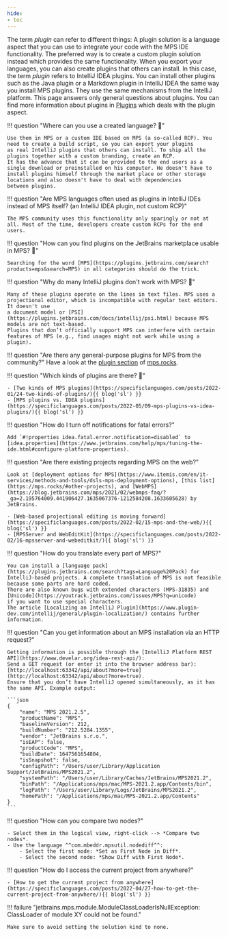 ```yaml
---
hide:
- toc
---
```


The term *plugin* can refer to different things: A plugin solution is a language aspect that you can use to integrate your code
with the MPS IDE functionality. The preferred way is to create a custom plugin solution instead which provides the same functionality. When you export your languages,
you can also create plugins that others can install. In this case, the term
*plugin* refers to IntelliJ IDEA plugins. You can install other plugins such as the Java plugin or a Markdown plugin in IntelliJ IDEA
the same way you install MPS plugins. They use the same mechanisms from the IntelliJ platform.
This page answers only general questions about plugins. You can find more information about plugins in [Plugins](plugins.md)
which deals with the plugin aspect.

!!! question "Where can you use a created language? :beginner:"

    Use them in MPS or a custom IDE based on MPS (a so-called RCP). You need to create a build script, so you can export your plugins
    as real IntelliJ plugins that others can install. To ship all the plugins together with a custom branding, create an RCP.
    It has the advance that it can be provided to the end users as a single download or preinstalled on his computer. He doesn't have to
    install plugins himself through the market place or other storage locations and also doesn't have to deal with dependencies
    between plugins.

!!! question "Are MPS languages often used as plugins in IntelliJ IDEs instead of MPS itself? (an IntelliJ IDEA plugin, not custom RCP)"

    The MPS community uses this functionality only sparingly or not at all. Most of the time, developers create custom RCPs for the end users.

!!! question "How can you find plugins on the JetBrains marketplace usable in MPS? :beginner:"

    Searching for the word [MPS](https://plugins.jetbrains.com/search?products=mps&search=MPS) in all categories should do the trick.

!!! question "Why do many IntelliJ plugins don't work with MPS? :beginner:"

    Many of these plugins operate on the lines in text files. MPS uses a projectional editor, which is incompatible with regular text editors. It doesn't use
    a document model or [PSI](https://plugins.jetbrains.com/docs/intellij/psi.html) because MPS models are not text-based.
    Plugins that don’t officially support MPS can interfere with certain features of MPS (e.g., find usages might not work while using a plugin).

!!! question "Are there any general-purpose plugins for MPS from the community?"
    Have a look at the [plugin section](https://mps.rocks/#awesome-MPS) of [mps.rocks](https://mps.rocks).

!!! question "Which kinds of plugins are there? :beginner:"

    - [Two kinds of MPS plugins](https://specificlanguages.com/posts/2022-01/24-two-kinds-of-plugins/){{ blog('sl') }}
    - [MPS plugins vs. IDEA plugins](https://specificlanguages.com/posts/2022-05/09-mps-plugins-vs-idea-plugins/){{ blog('sl') }}

!!! question "How do I turn off notifications for fatal errors?"

    Add `#!properties idea.fatal.error.notification=disabled` to [idea.properties](https://www.jetbrains.com/help/mps/tuning-the-ide.html#configure-platform-properties).

!!! question "Are there existing projects regarding MPS on the web?"

    Look at [deployment options for MPS](https://www.itemis.com/en/it-services/methods-and-tools/dsls-mps-deployment-options), [this list](https://mps.rocks/#other-projects), and [WebMPS](https://blog.jetbrains.com/mps/2021/02/webmps-faq/?_ga=2.195764009.441906427.1635067376-1212584208.1633605628) by JetBrains.
    
    - [Web-based projectional editing is moving forward](https://specificlanguages.com/posts/2022-02/15-mps-and-the-web/){{ blog('sl') }}
    - [MPSServer and WebEditKit](https://specificlanguages.com/posts/2022-02/16-mpsserver-and-webeditkit/){{ blog('sl') }}

!!! question "How do you translate every part of MPS?"

    You can install a [language pack](https://plugins.jetbrains.com/search?tags=Language%20Pack) for IntelliJ-based projects. A complete translation of MPS is not feasible because some parts are hard coded. 
    There are also known bugs with extended characters (MPS-31835) and [Unicode](https://youtrack.jetbrains.com/issues/MPS?q=unicode)
    if you want to use special characters.
    The article [Localizing an IntelliJ Plugin](https://www.plugin-dev.com/intellij/general/plugin-localization/) contains further information.

!!! question "Can you get information about an MPS installation via an HTTP request?"

    Getting information is possible through the [IntelliJ Platform REST API](https://www.develar.org/idea-rest-api/):
    Send a GET request (or enter it into the browser address bar): [http://localhost:63342/api/about?more=true](http://localhost:63342/api/about?more=true).
    Ensure that you don’t have IntelliJ opened simultaneously, as it has the same API. Example output:

    ```json
    {
        "name": "MPS 2021.2.5",
        "productName": "MPS",
        "baselineVersion": 212,
        "buildNumber": "212.5284.1355",
        "vendor": "JetBrains s.r.o.",
        "isEAP": false,
        "productCode": "MPS",
        "buildDate": 1647561654804,
        "isSnapshot": false,
        "configPath": "/Users/user/Library/Application Support/JetBrains/MPS2021.2",
        "systemPath": "/Users/user/Library/Caches/JetBrains/MPS2021.2",
        "binPath": "/Applications/mps/mac/MPS-2021.2.app/Contents/bin",
        "logPath": "/Users/user/Library/Logs/JetBrains/MPS2021.2",
        "homePath": "/Applications/mps/mac/MPS-2021.2.app/Contents"
    }
    ```

!!! question "How can you compare two nodes?"

    - Select them in the logical view, right-click --> *Compare two nodes*.
    - Use the language ^^com.mbeddr.mpsutil.nodediff^^:
        - Select the first node: *Set as First Node in Diff*.
        - Select the second node: *Show Diff with First Node*.

!!! question "How do I access the current project from anywhere?"

    - [How to get the current project from anywhere](https://specificlanguages.com/posts/2022-04/27-how-to-get-the-current-project-from-anywhere/){{ blog('sl') }}

!!! failure "jetbrains.mps.module.ModuleClassLoaderIsNullException: ClassLoader of module XY could not be found."
    
    Make sure to avoid setting the solution kind to none.